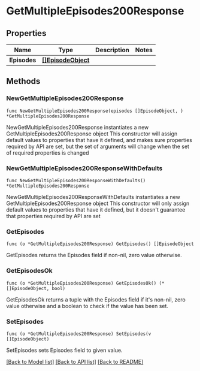 # GetMultipleEpisodes200Response

## Properties

Name | Type | Description | Notes
------------ | ------------- | ------------- | -------------
**Episodes** | [**[]EpisodeObject**](EpisodeObject.md) |  | 

## Methods

### NewGetMultipleEpisodes200Response

`func NewGetMultipleEpisodes200Response(episodes []EpisodeObject, ) *GetMultipleEpisodes200Response`

NewGetMultipleEpisodes200Response instantiates a new GetMultipleEpisodes200Response object
This constructor will assign default values to properties that have it defined,
and makes sure properties required by API are set, but the set of arguments
will change when the set of required properties is changed

### NewGetMultipleEpisodes200ResponseWithDefaults

`func NewGetMultipleEpisodes200ResponseWithDefaults() *GetMultipleEpisodes200Response`

NewGetMultipleEpisodes200ResponseWithDefaults instantiates a new GetMultipleEpisodes200Response object
This constructor will only assign default values to properties that have it defined,
but it doesn't guarantee that properties required by API are set

### GetEpisodes

`func (o *GetMultipleEpisodes200Response) GetEpisodes() []EpisodeObject`

GetEpisodes returns the Episodes field if non-nil, zero value otherwise.

### GetEpisodesOk

`func (o *GetMultipleEpisodes200Response) GetEpisodesOk() (*[]EpisodeObject, bool)`

GetEpisodesOk returns a tuple with the Episodes field if it's non-nil, zero value otherwise
and a boolean to check if the value has been set.

### SetEpisodes

`func (o *GetMultipleEpisodes200Response) SetEpisodes(v []EpisodeObject)`

SetEpisodes sets Episodes field to given value.



[[Back to Model list]](../README.md#documentation-for-models) [[Back to API list]](../README.md#documentation-for-api-endpoints) [[Back to README]](../README.md)


